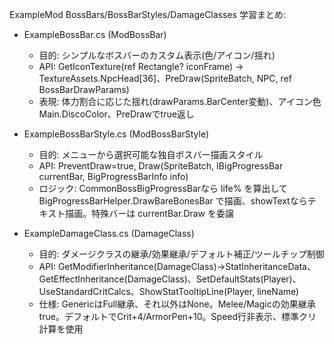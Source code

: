 ExampleMod BossBars/BossBarStyles/DamageClasses 学習まとめ:

- ExampleBossBar.cs (ModBossBar)
  - 目的: シンプルなボスバーのカスタム表示(色/アイコン/揺れ)
  - API: GetIconTexture(ref Rectangle? iconFrame) -> TextureAssets.NpcHead[36]、PreDraw(SpriteBatch, NPC, ref BossBarDrawParams)
  - 表現: 体力割合に応じた揺れ(drawParams.BarCenter変動)、アイコン色Main.DiscoColor、PreDrawでtrue返し

- ExampleBossBarStyle.cs (ModBossBarStyle)
  - 目的: メニューから選択可能な独自ボスバー描画スタイル
  - API: PreventDraw=true, Draw(SpriteBatch, IBigProgressBar currentBar, BigProgressBarInfo info)
  - ロジック: CommonBossBigProgressBarなら life% を算出して BigProgressBarHelper.DrawBareBonesBar で描画、showTextならテキスト描画。特殊バーは currentBar.Draw を委譲

- ExampleDamageClass.cs (DamageClass)
  - 目的: ダメージクラスの継承/効果継承/デフォルト補正/ツールチップ制御
  - API: GetModifierInheritance(DamageClass)->StatInheritanceData、GetEffectInheritance(DamageClass)、SetDefaultStats(Player)、UseStandardCritCalcs、ShowStatTooltipLine(Player, lineName)
  - 仕様: GenericはFull継承、それ以外はNone。Melee/Magicの効果継承true。デフォルトでCrit+4/ArmorPen+10。Speed行非表示、標準クリ計算を使用

